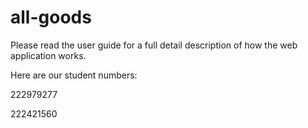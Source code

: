 # all-goods

Please read the user guide for a full detail description of how the web application works.

Here are our student numbers:

222979277

222421560

